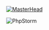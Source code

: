 [![MasterHead](https://user-images.githubusercontent.com/43166842/168422193-8d85e4e1-c3ec-4a17-8672-e98e0b9eb25d.png)](https://github.com/sliceem88)

![PhpStorm](https://img.shields.io/badge/phpstorm-143?style=for-the-badge&logo=phpstorm&logoColor=black&color=black&labelColor=darkorchid)
